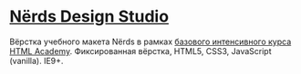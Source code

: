 # [Nёrds Design Studio](https://mizu-mizu-man.github.io/nerds/)
Вёрстка учебного макета Nёrds в рамках [базового интенсивного курса HTML Academy](https://htmlacademy.ru/intensive/htmlcss).
Фиксированная вёрстка, HTML5, CSS3, JavaScript (vanilla). IE9+.
